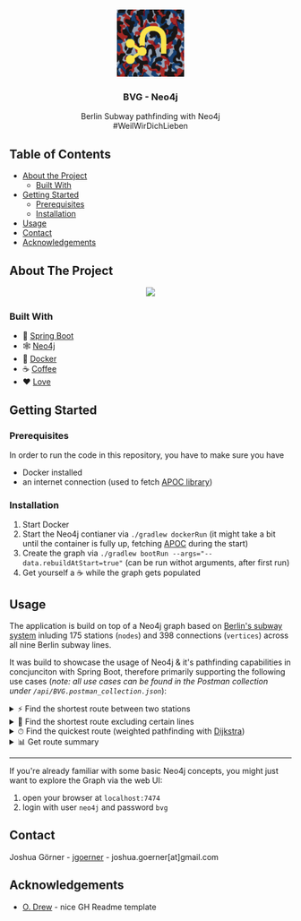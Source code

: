<!-- PROJECT LOGO -->
<br />
<p align="center">
    <img src="images/logo.png" alt="Logo" width="120" height="120">
  <h3 align="center">BVG - Neo4j</h3>

  <p align="center">
    Berlin Subway pathfinding with Neo4j 
    <br>
    #WeilWirDichLieben
  </p>
</p>



<!-- TABLE OF CONTENTS -->
## Table of Contents

* [About the Project](#about-the-project)
  * [Built With](#built-with)
* [Getting Started](#getting-started)
  * [Prerequisites](#prerequisites)
  * [Installation](#installation)
* [Usage](#usage)
* [Contact](#contact)
* [Acknowledgements](#acknowledgements)



<!-- ABOUT THE PROJECT -->
## About The Project

<p align="center">
          <img src="images/about.gif">
</p>


### Built With
- 🌱 [Spring Boot](https://spring.io/projects/spring-boot)
- 🕸 [Neo4j](https://neo4j.com/)
- 🐳 [Docker](https://www.docker.com/)
- ☕️ [Coffee](https://www.buymeacoffee.com/jgoerner)
- ❤️ [Love](https://www.youtube.com/watch?v=NyoTvgPn0rU)


<!-- GETTING STARTED -->
## Getting Started

### Prerequisites

In order to run the code in this repository, you have to make sure you have 
- Docker installed
- an internet connection (used to fetch [APOC library](https://neo4j.com/developer/neo4j-apoc/))

### Installation

1. Start Docker
2. Start the Neo4j contianer via `./gradlew dockerRun` (it might take a bit until the container is fully up, fetching [APOC](https://neo4j.com/developer/neo4j-apoc/) during the start)
3. Create the graph via `./gradlew bootRun --args="--data.rebuildAtStart=true"` (can be run withot arguments, after first run)
4. Get yourself a ☕️ while the graph gets populated


<!-- USAGE EXAMPLES -->
## Usage

The application is build on top of a Neo4j graph based on [Berlin's subway system](https://en.wikipedia.org/wiki/Berlin_U-Bahn) inluding 175 stations (`nodes`) and 398 connections (`vertices`) across all nine Berlin subway lines. 

It was build to showcase the usage of Neo4j & it's pathfinding capabilities in concjunciton with Spring Boot, therefore primarily supporting the following use cases (_note: all use cases can be found in the Postman collection under `/api/BVG.postman_collection.json`_):

<details>

  <summary>⚡️ Find the shortest route between two stations</summary>
  If you simply want to find the shortest (in terms of number of stations) route between two stations, e.g.:


  ```curl
    [GET] http://localhost:8080/route?from=Alexanderplatz&to=Mehringdamm
  ```

  will yield

  <br>

  ```json
    {
    "segments": [
        {
            "from": {
                "name": "Alexanderplatz"
            },
            "to": {
                "name": "Jannowitzbrücke"
            },
            "line": "U8",
            "duration": 1
        },
        {
            "from": {
                "name": "Jannowitzbrücke"
            },
            "to": {
                "name": "Heinrich-Heine-Straße"
            },
            "line": "U8",
            "duration": 2
        },
        {
            "from": {
                "name": "Heinrich-Heine-Straße"
            },
            "to": {
                "name": "Moritzplatz"
            },
            "line": "U8",
            "duration": 1
        },
        {
            "from": {
                "name": "Moritzplatz"
            },
            "to": {
                "name": "Kottbusser Tor"
            },
            "line": "U8",
            "duration": 2
        },
        {
            "from": {
                "name": "Kottbusser Tor"
            },
            "to": {
                "name": "Prinzenstaße"
            },
            "line": "U3",
            "duration": 2
        },
        {
            "from": {
                "name": "Prinzenstaße"
            },
            "to": {
                "name": "Hallesches Tor"
            },
            "line": "U3",
            "duration": 2
        },
        {
            "from": {
                "name": "Hallesches Tor"
            },
            "to": {
                "name": "Mehringdamm"
            },
            "line": "U6",
            "duration": 2
        }
    ]
}
  ```
    
</details>

<details>

  <summary>🚫 Find the shortest route excluding certain lines</summary>
  If you simply want to find the shortest route between two stations without certain lines, e.g.:


  ```curl
    [GET] http://localhost:8080/route?from=Alexanderplatz&to=Mehringdamm&exclude=U8,U5
  ```

  will yield

  <br>

  ```json
  {
    "segments": [
        {
            "from": {
                "name": "Alexanderplatz"
            },
            "to": {
                "name": "Klosterstraße"
            },
            "line": "U2",
            "duration": 2
        },
        {
            "from": {
                "name": "Klosterstraße"
            },
            "to": {
                "name": "Märkisches Museum"
            },
            "line": "U2",
            "duration": 1
        },
        {
            "from": {
                "name": "Märkisches Museum"
            },
            "to": {
                "name": "Spittelmarkt"
            },
            "line": "U2",
            "duration": 2
        },
        {
            "from": {
                "name": "Spittelmarkt"
            },
            "to": {
                "name": "Hausvogteiplatz"
            },
            "line": "U2",
            "duration": 2
        },
        {
            "from": {
                "name": "Hausvogteiplatz"
            },
            "to": {
                "name": "Stadtmitte"
            },
            "line": "U2",
            "duration": 2
        },
        {
            "from": {
                "name": "Stadtmitte"
            },
            "to": {
                "name": "Kochstraße / Checkpoints Charlie"
            },
            "line": "U6",
            "duration": 1
        },
        {
            "from": {
                "name": "Kochstraße / Checkpoints Charlie"
            },
            "to": {
                "name": "Hallesches Tor"
            },
            "line": "U6",
            "duration": 1
        },
        {
            "from": {
                "name": "Hallesches Tor"
            },
            "to": {
                "name": "Mehringdamm"
            },
            "line": "U6",
            "duration": 2
        }
    ]
}
  ```
   
</details>

<details>

  <summary>⏱ Find the quickest route (weighted pathfinding with <a target="_blank" href="https://en.wikipedia.org/wiki/Dijkstra%27s_algorithm">Dijkstra</a>)</summary>
  If you simply want to find the fastest (in terms of number duration) route between two stations, e.g.:


  ```curl
    [GET] http://localhost:8080/route?from=Paradestraße&to=Boddinstraße&strategy=fastest
  ```

  will yield

  <br>

  ```json
    {
    "segments": [
        {
            "from": {
                "name": "Paradestraße"
            },
            "to": {
                "name": "Platz der Luftbrücke"
            },
            "line": "U6",
            "duration": 1
        },
        {
            "from": {
                "name": "Platz der Luftbrücke"
            },
            "to": {
                "name": "Mehringdamm"
            },
            "line": "U6",
            "duration": 2
        },
        {
            "from": {
                "name": "Mehringdamm"
            },
            "to": {
                "name": "Gneisenaustraße"
            },
            "line": "U7",
            "duration": 1
        },
        {
            "from": {
                "name": "Gneisenaustraße"
            },
            "to": {
                "name": "Südstern"
            },
            "line": "U7",
            "duration": 2
        },
        {
            "from": {
                "name": "Südstern"
            },
            "to": {
                "name": "Hermannplatz"
            },
            "line": "U7",
            "duration": 2
        },
        {
            "from": {
                "name": "Hermannplatz"
            },
            "to": {
                "name": "Boddinstraße"
            },
            "line": "U8",
            "duration": 1
        }
    ]
}
  ```
    
</details>

<details>

  <summary>📊 Get route summary</summary>
  If you're interested in some additional summary statistics, e.g.:


  ```curl
    [GET] http://localhost:8080/route?from=Paradestraße&to=Boddinstraße&summarized=true&strategy=fastest
  ```

  will yield

  <br>

  ```json
    {
    "segments": [
        {
            "from": {
                "name": "Paradestraße"
            },
            "to": {
                "name": "Platz der Luftbrücke"
            },
            "line": "U6",
            "duration": 1
        },
        {
            "from": {
                "name": "Platz der Luftbrücke"
            },
            "to": {
                "name": "Mehringdamm"
            },
            "line": "U6",
            "duration": 2
        },
        {
            "from": {
                "name": "Mehringdamm"
            },
            "to": {
                "name": "Gneisenaustraße"
            },
            "line": "U7",
            "duration": 1
        },
        {
            "from": {
                "name": "Gneisenaustraße"
            },
            "to": {
                "name": "Südstern"
            },
            "line": "U7",
            "duration": 2
        },
        {
            "from": {
                "name": "Südstern"
            },
            "to": {
                "name": "Hermannplatz"
            },
            "line": "U7",
            "duration": 2
        },
        {
            "from": {
                "name": "Hermannplatz"
            },
            "to": {
                "name": "Boddinstraße"
            },
            "line": "U8",
            "duration": 1
        }
    ],
    "stations": 7,
    "duration": 9,
    "strategy": "fastest"
}
  ```
   
    
</details>

---

If you're already familiar with some basic Neo4j concepts, you might just want to explore the Graph via the web UI:

1. open your browser at `localhost:7474`
2. login with user `neo4j` and password `bvg`

<!-- CONTACT -->
## Contact

Joshua Görner - [jgoerner](https://www.linkedin.com/in/jgoerner/) - joshua.goerner[at]gmail.com


<!-- ACKNOWLEDGEMENTS -->
## Acknowledgements
* [O. Drew](https://github.com/othneildrew/Best-README-Template) - nice GH Readme template
